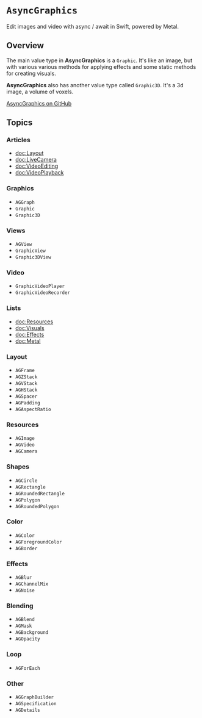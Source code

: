 # ``AsyncGraphics``

Edit images and video with async / await in Swift, powered by Metal.

## Overview

The main value type in **AsyncGraphics** is a ``Graphic``. It's like an image, but with various various methods for applying effects and some static methods for creating visuals.

**AsyncGraphics** also has another value type called ``Graphic3D``. It's a 3d image, a volume of voxels.

[AsyncGraphics on GitHub](https://github.com/heestand-xyz/AsyncGraphics)

## Topics

### Articles

- <doc:Layout>
- <doc:LiveCamera>
- <doc:VideoEditing>
- <doc:VideoPlayback>

### Graphics

- ``AGGraph``
- ``Graphic``
- ``Graphic3D``

### Views

- ``AGView``
- ``GraphicView``
- ``Graphic3DView``

### Video

- ``GraphicVideoPlayer``
- ``GraphicVideoRecorder``

### Lists

- <doc:Resources>
- <doc:Visuals>
- <doc:Effects>
- <doc:Metal>

### Layout

- ``AGFrame``
- ``AGZStack``
- ``AGVStack``
- ``AGHStack``
- ``AGSpacer``
- ``AGPadding``
- ``AGAspectRatio``

### Resources

- ``AGImage``
- ``AGVideo``
- ``AGCamera``

### Shapes

- ``AGCircle``
- ``AGRectangle``
- ``AGRoundedRectangle``
- ``AGPolygon``
- ``AGRoundedPolygon``

### Color

- ``AGColor``
- ``AGForegroundColor``
- ``AGBorder``

### Effects

- ``AGBlur``
- ``AGChannelMix``
- ``AGNoise``

### Blending

- ``AGBlend``
- ``AGMask``
- ``AGBackground``
- ``AGOpacity``

### Loop

- ``AGForEach``

### Other

- ``AGGraphBuilder``
- ``AGSpecification``
- ``AGDetails``
